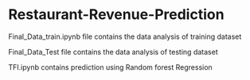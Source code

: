 # Restaurant-Revenue-Prediction

Final_Data_train.ipynb file contains the data analysis of training dataset

Final_Data_Test file contains the data analysis of testing dataset

TFI.ipynb contains prediction using Random forest Regression

